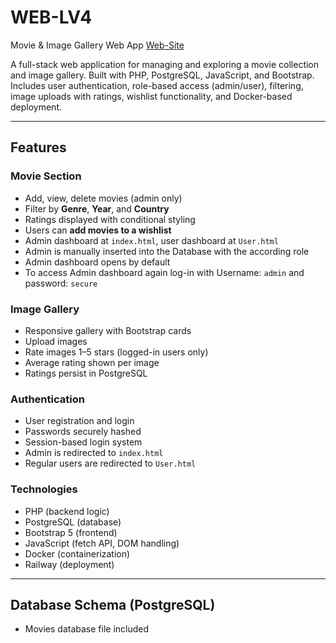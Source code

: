 # WEB-LV4
  Movie & Image Gallery Web App
  [Web-Site](https://striking-luck-production.up.railway.app/)

A full-stack web application for managing and exploring a movie collection and image gallery. Built with PHP, PostgreSQL, JavaScript, and Bootstrap. Includes user authentication, role-based access (admin/user), filtering, image uploads with ratings, wishlist functionality, and Docker-based deployment.

---

## Features

### Movie Section
- Add, view, delete movies (admin only)
- Filter by **Genre**, **Year**, and **Country**
- Ratings displayed with conditional styling
- Users can **add movies to a wishlist**
- Admin dashboard at `index.html`, user dashboard at `User.html`
- Admin is manually inserted into the Database with the according role
- Admin dashboard opens by default
- To access Admin dashboard again log-in with Username: `admin` and password: `secure`

### Image Gallery
- Responsive gallery with Bootstrap cards
- Upload images
- Rate images 1–5 stars (logged-in users only)
- Average rating shown per image
- Ratings persist in PostgreSQL

### Authentication
- User registration and login
- Passwords securely hashed
- Session-based login system
- Admin is redirected to `index.html`
- Regular users are redirected to `User.html`

### Technologies
- PHP (backend logic)
- PostgreSQL (database)
- Bootstrap 5 (frontend)
- JavaScript (fetch API, DOM handling)
- Docker (containerization)
- Railway (deployment)

---

## Database Schema (PostgreSQL)
- Movies database file included
